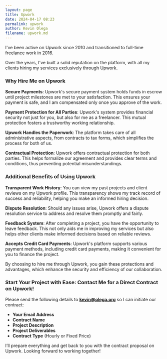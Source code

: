```yaml
---
layout: page
title: Upwork
date: 2024-04-17 08:23
permalink: upwork
author: Kevin Olega
filename: upwork.md
---
```

I've been active on Upwork since 2010 and transitioned to full-time freelance work in 2016.

Over the years, I've built a solid reputation on the platform, with all my clients hiring my services exclusively through Upwork.

### Why Hire Me on Upwork

**Secure Payments**: Upwork's secure payment system holds funds in escrow until project milestones are met to your satisfaction. This ensures your payment is safe, and I am compensated only once you approve of the work.

**Payment Protection for All Parties**: Upwork's system provides financial security not just for you, but also for me as a freelancer. This mutual protection fosters a trustworthy working relationship.

**Upwork Handles the Paperwork**: The platform takes care of all administrative aspects, from contracts to tax forms, which simplifies the process for both of us.

**Contractual Protection**: Upwork offers contractual protection for both parties. This helps formalize our agreement and provides clear terms and conditions, thus preventing potential misunderstandings.

### Additional Benefits of Using Upwork

**Transparent Work History**: You can view my past projects and client reviews on my Upwork profile. This transparency shows my track record of success and reliability, helping you make an informed hiring decision.

**Dispute Resolution**: Should any issues arise, Upwork offers a dispute resolution service to address and resolve them promptly and fairly.

**Feedback System**: After completing a project, you have the opportunity to leave feedback. This not only aids me in improving my services but also helps other clients make informed decisions based on reliable reviews.

**Accepts Credit Card Payments**: Upwork's platform supports various payment methods, including credit card payments, making it convenient for you to finance the project.

By choosing to hire me through Upwork, you gain these protections and advantages, which enhance the security and efficiency of our collaboration.

### Start Your Project with Ease: Contact Me for a Direct Contract on Upwork!

Please send the following details to **kevin@olega.org** so I can initiate our contract:

- **Your Email Address**
- **Contract Name**
- **Project Description**
- **Project Deliverables**
- **Contract Type** (Hourly or Fixed Price)

I’ll prepare everything and get back to you with the contract proposal on Upwork. Looking forward to working together!
